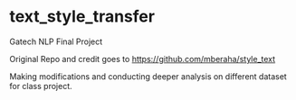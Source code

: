 # text_style_transfer
Gatech NLP Final Project

Original Repo and credit goes to https://github.com/mberaha/style_text

Making modifications and conducting deeper analysis on different dataset for class project.
